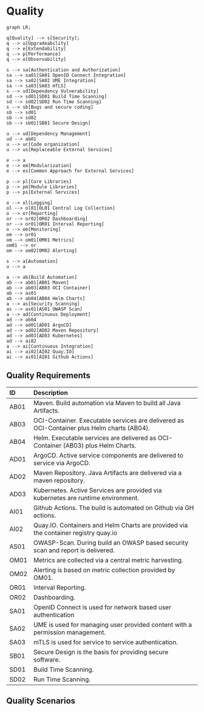 # Quality

```mermaid
graph LR;

q[Quality] --> s[Security];
q --> u[Upgradeability]
q --> e[Extendability]
q --> p[Performance]
q --> o[Observability]

s --> sa[Authentication and Authorization]
sa --> sa01[SA01 OpenID Connect Integration]
sa --> sa02[SA02 UME Integration]
sa --> sa03[SA03 mTLS]
s --> sd[Dependency Vulnerability]
sd --> sd01[SD01 Build Time Scanning]
sd --> sd02[SD02 Run Time Scanning]
s --> sb[Bugs and secure coding]
sb --> sd01
sb --> sd02
sb --> sb01[SB01 Secure Design]

u --> ud[Dependency Management]
ud --> ab01
u --> uc[Code organization]
u --> us[Replaceable External Services]

e --> a
e --> em[Modularization]
e --> es[Common Approach for External Services]

p --> pl[Core Libraries]
p --> pm[Module Libraries]
p --> ps[External Services]

o --> ol[Logging]
ol --> ol01[OL01 Central Log Collection]
o --> or[Reporting]
or --> or02[OR02 Dashboarding]
or --> or01[OR01 Interval Reporting]
o --> om[Monitoring]
om --> or01
om --> om01[OM01 Metrics]
om01 --> or
om --> om02[OM02 Alerting]

s --> a[Automation]
u --> a

a --> ab[Build Automation]
ab --> ab01[AB01 Maven]
ab --> ab03[AB03 OCI Container]
ab --> as01
ab --> ab04[AB04 Helm Charts]
a --> as[Security Scanning]
as --> as01[AS01 OWASP Scan]
a --> ad[Continuous Deployment]
ad --> ab04
ad --> ad01[AD01 ArgoCD]
ad --> ad02[AD02 Maven Repository]
ad --> ad03[AD03 Kubernetes]
ad --> ai02
a --> ai[Continuous Integration]
ai --> ai02[AI02 Quay.IO]
ai --> ai01[AI01 Github Actions]
```

## Quality Requirements

| ID    | Description |
| :---- | :---------- |
| AB01 | Maven. Build automation via Maven to build all Java Artifacts. |
| AB03 | OCI-Container. Executable services are delivered as OCI-Container plus Helm charts (AB04). |
| AB04 | Helm. Executable services are delivered as OCI-Container (AB03) plus Helm Charts. |
| AD01 | ArgoCD. Active service components are delivered to service via ArgoCD. |
| AD02 | Maven Repository. Java Artifacts are delivered via a maven repository. |
| AD03 | Kubernetes. Active Services are provided via kubernetes are runtime environment. |
| AI01 | Github Actions. The build is automated on Github via GH actions. |
| AI02 | Quay.IO. Containers and Helm Charts are provided via the container registry quay.io |
| AS01 | OWASP-Scan. During build an OWASP based security scan and report is delivered. |
| OM01 | Metrics are collected via a central metric harvesting. |
| OM02 | Alerting is based on metric collection provided by OM01. |
| OR01 | Interval Reporting. |
| OR02 | Dashboarding. |
| SA01 | OpenID Connect is used for network based user authentication |
| SA02 | UME is used for managing user provided content with a permission management. |
| SA03 | mTLS is used for service to service authentication. |
| SB01 | Secure Design is the basis for providing secure software. |
| SD01 | Build Time Scanning. |
| SD02 | Run Time Scanning. |

## Quality Scenarios
